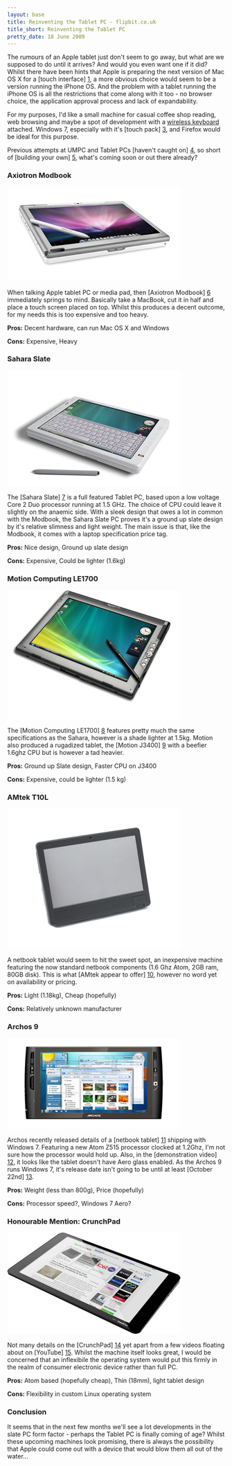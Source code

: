 ```yaml
---
layout: base
title: Reinventing the Tablet PC - flipbit.co.uk
title_short: Reinventing the Tablet PC
pretty_date: 18 June 2009
---
```


The rumours of an Apple tablet just don't seem to go away, but what are
we supposed to do until it arrives? And would you even want one if it
did? Whilst there have been hints that Apple is preparing the next
version of Mac OS X for a [touch interface] [1], a more obvious choice
would seem to be a version running the iPhone OS. And the problem with a
tablet running the iPhone OS is all the restrictions that come along
with it too - no browser choice, the application approval process and
lack of expandability.

For my purposes, I'd like a small machine for casual coffee shop
reading, web browsing and maybe a spot of development with a [wireless
keyboard][2] attached. Windows 7, especially with it's [touch pack] [3],
and Firefox would be ideal for this purpose.

Previous attempts at UMPC and Tablet PCs [haven't caught on] [4], so short
of [building your own] [5], what's coming soon or out there already?

### Axiotron Modbook

<div class="center spaced no-border">
    <a href="http://www.axiotron.com/index.php?id=modbook" title="Axiotron Modbook" style="width: 400px;">
        <img src="/content/images/blog/tablet-pc-Modbook.jpg" alt="Axiotron Modbook" />
    </a>
</div>

When talking Apple tablet PC or media pad, then [Axiotron
Modbook] [6] immediately springs to mind. Basically
take a MacBook, cut it in half and place a touch screen placed on top.
Whilst this produces a decent outcome, for my needs this is too
expensive and too heavy.

**Pros:** Decent hardware, can run Mac OS X and Windows

**Cons:** Expensive, Heavy

### Sahara Slate

<div class="center spaced no-border">
    <a href="http://www.tabletkiosk.com/products/sahara/i400s_pp.asp" title="Sahara Slate" style="width: 400px;">
        <img src="/content/images/blog/tablet-pc-sahara.jpg" alt="Sahara Slate" />
    </a>
</div>
  
The [Sahara Slate] [7] is a full featured Tablet PC,
based upon a low voltage Core 2 Duo processor running at 1.5 GHz. The
choice of CPU could leave it slightly on the anaemic side. With a sleek
design that owes a lot in common with the Modbook, the Sahara Slate PC
proves it's a ground up slate design by it's relative slimness and light
weight. The main issue is that, like the Modbook, it comes with a laptop
specification price tag.

**Pros:** Nice design, Ground up slate design

**Cons:** Expensive, Could be lighter (1.6kg)

### Motion Computing LE1700

<div class="center spaced no-border">
    <a href="http://www.motioncomputing.com/products/tablet_pc_le17.asp" title="Motion Computing LE1700" style="width: 400px;">
        <img src="/content/images/blog/tablet-pc-motion.jpg" alt="Motion Computing LE1700" />
    </a>
</div>

The [Motion Computing LE1700] [8] features
pretty much the same specifications as the Sahara, however is a shade
lighter at 1.5kg. Motion also produced a rugadized tablet, the [Motion
J3400] [9] with a beefier 1.6ghz CPU but is however a tad heavier.

**Pros:** Ground up Slate design, Faster CPU on J3400

**Cons:** Expensive, could be lighter (1.5 kg)

### AMtek T10L

<div class="center spaced no-border">
    <a href="http://www.amtek.com.tw/english/T10L_spec.htm" title="AMtek T10L" style="width: 400px;">
        <img src="/content/images/blog/tablet-pc-t10l.jpg" alt="AMtek T10L" />
    </a>
</div>

A netbook tablet would seem to hit the sweet spot, an inexpensive
machine featuring the now standard netbook components (1.6 Ghz Atom, 2GB
ram, 80GB disk). This is what [AMtek appear to offer] [10],
however no word yet on availability or pricing.

**Pros:** Light (1.18kg), Cheap (hopefully)

**Cons:** Relatively unknown manufacturer

### Archos 9

<div class="center spaced no-border">
    <a href="http://www.archos.com/products/nb/archos_9/index.html?country=cn?=en" title="Archos 9" style="width: 400px;">
        <img src="/content/images/blog/tablet-pc-archos-9.jpg" alt="Archos 9" />
    </a>
</div>

Archos recently released details of a [netbook tablet] [11] shipping with
Windows 7. Featuring a new Atom Z515 processor clocked at 1.2Ghz, I'm
not sure how the processor would hold up. Also, in the [demonstration
video] [12], it looks like the tablet doesn't have Aero glass enabled. As
the Archos 9 runs Windows 7, it's release date isn't going to be until
at least [October 22nd] [13].

**Pros:** Weight (less than 800g), Price (hopefully)

**Cons:** Processor speed?, Windows 7 Aero?

### Honourable Mention: CrunchPad

<div class="center spaced no-border">
    <a href="http://www.techcrunch.com/2009/06/03/crunchpad-the-launch-prototype/" title="CrunchPad" style="width: 400px;">
        <img src="/content/images/blog/tablet-pc-crunchpad.jpg" alt="CrunchPad" />
    </a>
</div>

Not many details on the [CrunchPad] [14] yet apart from a few
videos floating about on [YouTube] [15]. Whilst the machine itself looks
great, I would be concerned that an inflexibile the operating system
would put this firmly in the realm of consumer electronic device rather
than full PC.

**Pros:** Atom based (hopefully cheap), Thin (18mm), light tablet design

**Cons:** Flexibility in custom Linux operating system

### Conclusion

It seems that in the next few months we'll see a lot developments in the
slate PC form factor - perhaps the Tablet PC is finally coming of age?
Whilst these upcoming machines look promising, there is always the
possibility that Apple could come out with a device that would blow them
all out of the water...

  [1]: http://news.cnet.com/8301-13579_3-10265214-37.html
  [2]: http://www.apple.com/uk/keyboard/
  [3]: http://windowsteamblog.com/blogs/windows7/archive/2009/05/27/introducing-the-microsoft-touch-pack-for-windows-7.aspx
  [4]: http://www.hanselman.com/forum/topic16-samsung-q1-ultra.aspx
  [5]: http://www.technologyquestions.com/2009/01/06/can-we-build-slate-netbook634.html
  [6]: http://www.axiotron.com/index.php?id=modbook  
  [7]: http://www.tabletkiosk.com/products/sahara/i400s_pp.asp
  [8]: http://www.motioncomputing.com/products/tablet_pc_le17.asp
  [9]: http://www.motioncomputing.com/products/tablet_pc_J34.asp
 [10]: http://www.amtek.com.tw/english/T10L_spec.htm
 [11]: http://www.archos.com/products/nb/archos_9/index.html?country=cn?=en
 [12]: http://www.youtube.com/watch?v=6cTfXgbuenk&feature=player_embedded
 [13]: http://community.winsupersite.com/blogs/paul/archive/2009/06/02/windows-7-rtm-in-july-ga-on-october-22-2009.aspx
 [14]: http://www.techcrunch.com/2009/06/03/crunchpad-the-launch-prototype/
 [15]: http://www.youtube.com/watch?v=jP-0Nce5oTQ&eurl=http://www.youtube.com/my_videos_edit&feature=player_embedded